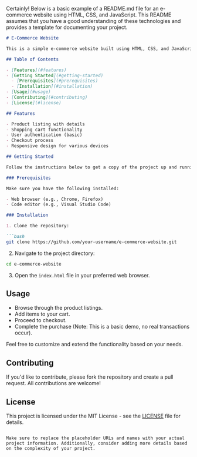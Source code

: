 Certainly! Below is a basic example of a README.md file for an e-commerce website using HTML, CSS, and JavaScript. This README assumes that you have a good understanding of these technologies and provides a template for documenting your project.

```markdown
# E-Commerce Website

This is a simple e-commerce website built using HTML, CSS, and JavaScript. The project aims to showcase the basic structure and functionality of an online store.

## Table of Contents

- [Features](#features)
- [Getting Started](#getting-started)
  - [Prerequisites](#prerequisites)
  - [Installation](#installation)
- [Usage](#usage)
- [Contributing](#contributing)
- [License](#license)

## Features

- Product listing with details
- Shopping cart functionality
- User authentication (basic)
- Checkout process
- Responsive design for various devices

## Getting Started

Follow the instructions below to get a copy of the project up and running on your local machine.

### Prerequisites

Make sure you have the following installed:

- Web browser (e.g., Chrome, Firefox)
- Code editor (e.g., Visual Studio Code)

### Installation

1. Clone the repository:

```bash
git clone https://github.com/your-username/e-commerce-website.git
```

2. Navigate to the project directory:

```bash
cd e-commerce-website
```

3. Open the `index.html` file in your preferred web browser.

## Usage

- Browse through the product listings.
- Add items to your cart.
- Proceed to checkout.
- Complete the purchase (Note: This is a basic demo, no real transactions occur).

Feel free to customize and extend the functionality based on your needs.

## Contributing

If you'd like to contribute, please fork the repository and create a pull request. All contributions are welcome!

## License

This project is licensed under the MIT License - see the [LICENSE](LICENSE) file for details.
```

Make sure to replace the placeholder URLs and names with your actual project information. Additionally, consider adding more details based on the complexity of your project.
